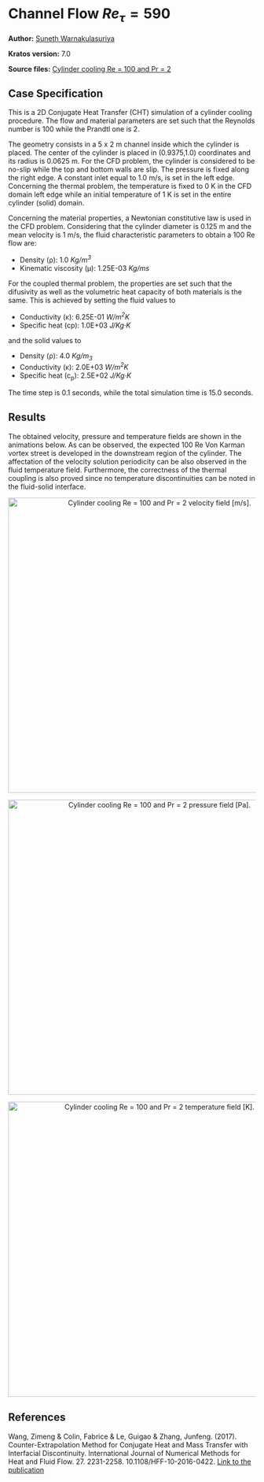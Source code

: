 # Channel Flow $Re_\tau = 590$

**Author:** [Suneth Warnakulasuriya](https://github.com/sunethwarna)

**Kratos version:** 7.0

**Source files:** [Cylinder cooling Re = 100 and Pr = 2](https://github.com/KratosMultiphysics/Examples/tree/master/conjugate_heat_transfer/validation/cylinder_cooling_Re100_Pr2/source)

## Case Specification
This is a 2D Conjugate Heat Transfer (CHT) simulation of a cylinder cooling procedure. The flow and material parameters are set such that the Reynolds number is 100 while the Prandtl one is 2.

The geometry consists in a 5 x 2 m channel inside which the cylinder is placed. The center of the cylinder is placed in (0.9375,1.0) coordinates and its radius is 0.0625 m. For the CFD problem, the cylinder is considered to be no-slip while the top and bottom walls are slip. The pressure is fixed along the right edge. A constant inlet equal to 1.0 m/s, is set in the left edge. Concerning the thermal problem, the temperature is fixed to 0 K in the CFD domain left edge while an initial temperature of 1 K is set in the entire cylinder (solid) domain.

Concerning the material properties, a Newtonian constitutive law is used in the CFD problem. Considering that the cylinder diameter is 0.125 m and the mean velocity is 1 m/s, the fluid characteristic parameters to obtain a 100 Re flow are:
* Density (&rho;): 1.0 _Kg/m<sup>3</sup>_
* Kinematic viscosity (&mu;): 1.25E-03 _Kg/ms_

For the coupled thermal problem, the properties are set such that the difusivity as well as the volumetric heat capacity of both materials is the same. This is achieved by setting the fluid values to
* Conductivity (&kappa;): 6.25E-01 _W/m<sup>2</sup>K_
* Specific heat (c<inf>p</inf>): 1.0E+03 _J/Kg·K_

and the solid values to
* Density (&rho;): 4.0 _Kg/m<sub>3</sub>_
* Conductivity (&kappa;): 2.0E+03 _W/m<sup>2</sup>K_
* Specific heat (c<sub>p</sub>): 2.5E+02 _J/Kg·K_

The time step is 0.1 seconds, while the total simulation time is 15.0 seconds.

## Results
The obtained velocity, pressure and temperature fields are shown in the animations below. As can be observed, the expected 100 Re Von Karman vortex street is developed in the downstream region of the cylinder. The affectation of the velocity solution periodicity can be also observed in the fluid temperature field. Furthermore, the correctness of the thermal coupling is also proved since no temperature discontinuities can be noted in the fluid-solid interface.

<p align="center">
  <img src="data/cylinder_cooling_Re100_Pr2_v.gif" alt="Cylinder cooling Re = 100 and Pr = 2 velocity field [m/s]." style="width: 600px;"/>
</p>

<p align="center">
  <img src="data/cylinder_cooling_Re100_Pr2_p.gif" alt="Cylinder cooling Re = 100 and Pr = 2 pressure field [Pa]." style="width: 600px;"/>
</p>

<p align="center">
  <img src="data/cylinder_cooling_Re100_Pr2_t.gif" alt="Cylinder cooling Re = 100 and Pr = 2 temperature field [K]." style="width: 600px;"/>
</p>

## References
Wang, Zimeng & Colin, Fabrice & Le, Guigao & Zhang, Junfeng. (2017). Counter-Extrapolation Method for Conjugate Heat and Mass Transfer with Interfacial Discontinuity. International Journal of Numerical Methods for Heat and Fluid Flow. 27. 2231-2258. 10.1108/HFF-10-2016-0422. [Link to the publication](https://www.researchgate.net/publication/311681538_Counter-Extrapolation_Method_for_Conjugate_Heat_and_Mass_Transfer_with_Interfacial_Discontinuity)
